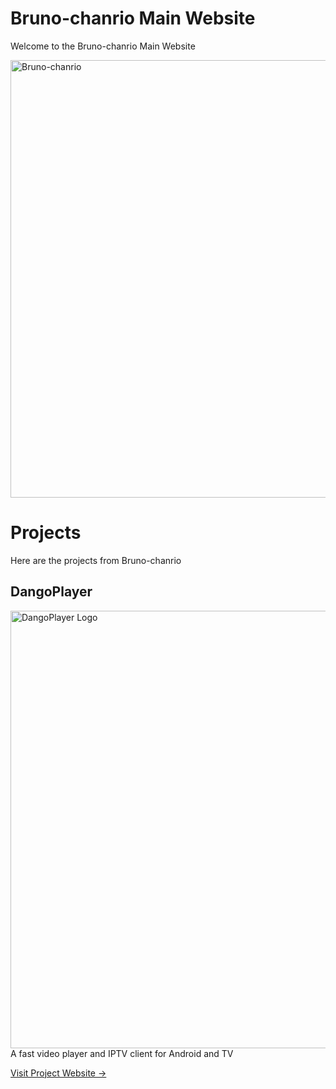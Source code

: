 # Bruno-chanrio Main Website
Welcome to the Bruno-chanrio Main Website

<img alt='Bruno-chanrio' width='700' src='https://brunochanrio.github.io/Bruno-chanrio_FullLogo_Colorful.png'/>

# Projects
Here are the projects from Bruno-chanrio
## DangoPlayer
<img alt='DangoPlayer Logo' width='700' src='https://brunochanrio.github.io/DangoPlayer/assets/DangoPlayerUni_Logo.png'/>
A fast video player and IPTV client for Android and TV

<a href="https://brunochanrio.github.io/DangoPlayer/">Visit Project Website -></a>
